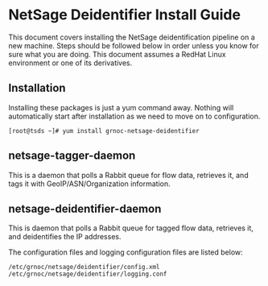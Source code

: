 # NetSage Deidentifier Install Guide

This document covers installing the NetSage deidentification pipeline on a new machine. Steps should be followed below in order unless you know for sure what you are doing. This document assumes a RedHat Linux environment or one of its derivatives.

## Installation

Installing these packages is just a yum command away. Nothing will automatically start after installation as we need to move on to configuration.

```
[root@tsds ~]# yum install grnoc-netsage-deidentifier
```

## netsage-tagger-daemon
This is a daemon that polls a Rabbit queue for flow data, retrieves it, and tags it with GeoIP/ASN/Organization information. 

## netsage-deidentifier-daemon

This is daemon that polls a Rabbit queue for tagged flow data, retrieves it, and deidentifies the IP addresses. 

The configuration files and logging configuration files are listed below:

```
/etc/grnoc/netsage/deidentifier/config.xml
/etc/grnoc/netsage/deidentifier/logging.conf
```

